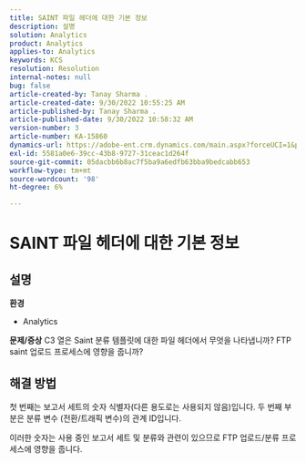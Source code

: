 ```yaml
---
title: SAINT 파일 헤더에 대한 기본 정보
description: 설명
solution: Analytics
product: Analytics
applies-to: Analytics
keywords: KCS
resolution: Resolution
internal-notes: null
bug: false
article-created-by: Tanay Sharma .
article-created-date: 9/30/2022 10:55:25 AM
article-published-by: Tanay Sharma .
article-published-date: 9/30/2022 10:58:32 AM
version-number: 3
article-number: KA-15860
dynamics-url: https://adobe-ent.crm.dynamics.com/main.aspx?forceUCI=1&pagetype=entityrecord&etn=knowledgearticle&id=bbc6275e-ae40-ed11-9db1-0022480868ff
exl-id: 5581a0e6-39cc-43b8-9727-31ceac1d264f
source-git-commit: 05dacbb6b8ac7f5ba9a6edfb63bba9bedcabb653
workflow-type: tm+mt
source-wordcount: '98'
ht-degree: 6%

---
```


# SAINT 파일 헤더에 대한 기본 정보

## 설명

<b>환경</b>
- Analytics



<b>문제/증상</b>
C3 열은 Saint 분류 템플릿에 대한 파일 헤더에서 무엇을 나타냅니까? FTP saint 업로드 프로세스에 영향을 줍니까?


## 해결 방법


첫 번째는 보고서 세트의 숫자 식별자(다른 용도로는 사용되지 않음)입니다. 두 번째 부분은 분류 변수 (전환/트래픽 변수)의 관계 ID입니다.

이러한 숫자는 사용 중인 보고서 세트 및 분류와 관련이 있으므로 FTP 업로드/분류 프로세스에 영향을 줍니다.
